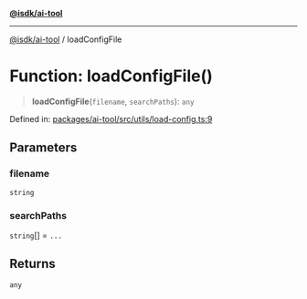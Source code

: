 [**@isdk/ai-tool**](../README.md)

***

[@isdk/ai-tool](../globals.md) / loadConfigFile

# Function: loadConfigFile()

> **loadConfigFile**(`filename`, `searchPaths`): `any`

Defined in: [packages/ai-tool/src/utils/load-config.ts:9](https://github.com/isdk/ai-tool.js/blob/7135b3a67072644f21685b76900b7f351401749e/src/utils/load-config.ts#L9)

## Parameters

### filename

`string`

### searchPaths

`string`[] = `...`

## Returns

`any`
